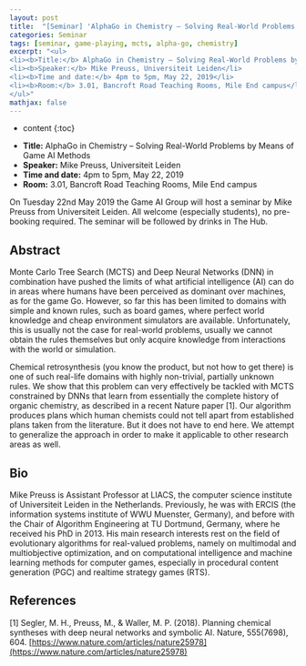 ```yaml
---
layout: post
title:  "[Seminar] 'AlphaGo in Chemistry – Solving Real-World Problems by Means of Game AI Methods' by Mike Preuss"
categories: Seminar
tags: [seminar, game-playing, mcts, alpha-go, chemistry]
excerpt: "<ul>
<li><b>Title:</b> AlphaGo in Chemistry – Solving Real-World Problems by Means of Game AI Methods</li>
<li><b>Speaker:</b> Mike Preuss, Universiteit Leiden</li> 
<li><b>Time and date:</b> 4pm to 5pm, May 22, 2019</li>
<li><b>Room:</b> 3.01, Bancroft Road Teaching Rooms, Mile End campus</li>
</ul>"
mathjax: false
---
```


* content
{:toc}

<ul>
<li><b>Title:</b> AlphaGo in Chemistry – Solving Real-World Problems by Means of Game AI Methods</li>
<li><b>Speaker:</b> Mike Preuss, Universiteit Leiden</li> 
<li><b>Time and date:</b> 4pm to 5pm, May 22, 2019</li>
<li><b>Room:</b> 3.01, Bancroft Road Teaching Rooms, Mile End campus</li>
</ul>

On Tuesday 22nd May 2019 the Game AI Group will host a seminar by Mike Preuss from Universiteit Leiden. All welcome (especially students), no pre-booking required. The seminar will be followed by drinks in The Hub.

## Abstract

Monte Carlo Tree Search (MCTS) and Deep Neural Networks (DNN) in combination have pushed the limits of what artificial intelligence (AI) can do in areas where humans have been perceived as dominant over machines, as for the game Go. However, so far this has been limited to domains with simple and known rules, such as board games, where perfect world knowledge and cheap environment simulators are available. Unfortunately, this is usually not the case for real-world problems, usually we cannot obtain the rules themselves but only acquire knowledge from interactions with the world or simulation.

Chemical retrosynthesis (you know the product, but not how to get there) is one of such real-life domains with highly non-trivial, partially unknown rules. We show that this problem can very effectively be tackled with MCTS constrained by DNNs that learn from essentially the complete history of organic chemistry, as described in a recent Nature paper [1]. Our algorithm produces plans which human chemists could not tell apart from established plans taken from the literature. But it does not have to end here. We attempt to generalize the approach in order to make it applicable to other research areas as well.

## Bio

Mike Preuss is Assistant Professor at LIACS, the computer science institute of Universiteit Leiden in the Netherlands. Previously, he was with ERCIS (the information systems institute of WWU Muenster, Germany), and before with the Chair of Algorithm Engineering at TU Dortmund, Germany, where he received his PhD in 2013. His main research interests rest on the field of evolutionary algorithms for real-valued problems, namely on multimodal and multiobjective optimization, and on computational intelligence and machine learning methods for computer games, especially in procedural content generation (PGC) and realtime strategy games (RTS).

## References

[1] Segler, M. H., Preuss, M., & Waller, M. P. (2018). Planning chemical syntheses with deep neural networks and symbolic AI. Nature, 555(7698), 604. [https://www.nature.com/articles/nature25978](https://www.nature.com/articles/nature25978)